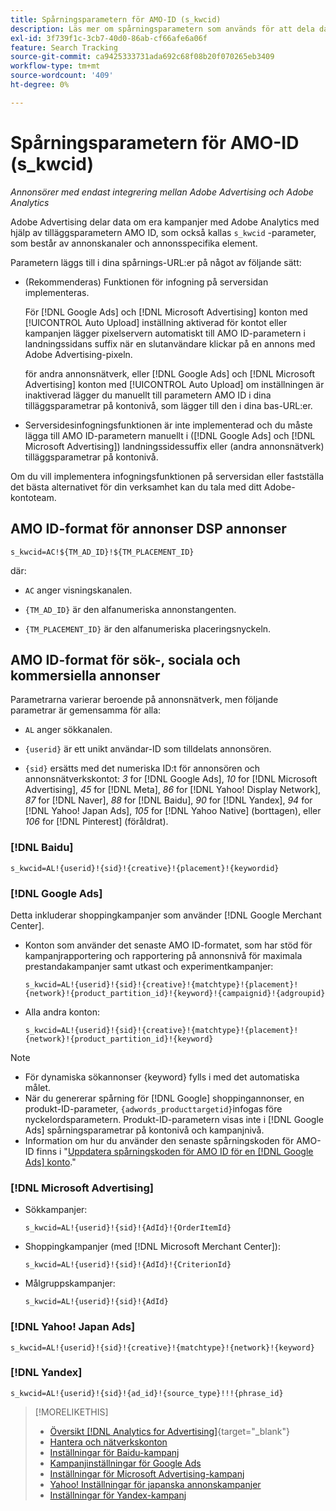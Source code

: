```yaml
---
title: Spårningsparametern för AMO-ID (s_kwcid)
description: Läs mer om spårningsparametern som används för att dela data från Adobe Advertising med Adobe Analytics.
exl-id: 3f739f1c-3cb7-40d0-86ab-cf66afe6a06f
feature: Search Tracking
source-git-commit: ca9425333731ada692c68f08b20f070265eb3409
workflow-type: tm+mt
source-wordcount: '409'
ht-degree: 0%

---
```


# Spårningsparametern för AMO-ID (s_kwcid)

*Annonsörer med endast integrering mellan Adobe Advertising och Adobe Analytics*

<!-- This should go in the Analytics integration chapter > IDs page, under "AMO IDs."  But I'll need to update with when/where to add the code for DSP clients. -->

Adobe Advertising delar data om era kampanjer med Adobe Analytics med hjälp av tilläggsparametern AMO ID, som också kallas `s_kwcid` -parameter, som består av annonskanaler och annonsspecifika element.

<!-- add everything below to IDs page -->

Parametern läggs till i dina spårnings-URL:er på något av följande sätt:

* (Rekommenderas) Funktionen för infogning på serversidan implementeras.

  För [!DNL Google Ads] och [!DNL Microsoft Advertising] konton med [!UICONTROL Auto Upload] inställning aktiverad för kontot eller kampanjen lägger pixelservern automatiskt till AMO ID-parametern i landningssidans suffix när en slutanvändare klickar på en annons <!-- click a search ad or views a display ad --> med Adobe Advertising-pixeln.

  för andra annonsnätverk, eller [!DNL Google Ads] och [!DNL Microsoft Advertising] konton med [!UICONTROL Auto Upload] om inställningen är inaktiverad lägger du manuellt till parametern AMO ID i dina tilläggsparametrar på kontonivå, som lägger till den i dina bas-URL:er.

* <!-- (Search, Social, & Commerce only) -->Serversidesinfogningsfunktionen är inte implementerad och du måste lägga till AMO ID-parametern manuellt i ([!DNL Google Ads] och [!DNL Microsoft Advertising]) landningssidessuffix eller (andra annonsnätverk) tilläggsparametrar på kontonivå.

Om du vill implementera infogningsfunktionen på serversidan eller fastställa det bästa alternativet för din verksamhet kan du tala med ditt Adobe-kontoteam.

## AMO ID-format för annonser DSP annonser

`s_kwcid=AC!${TM_AD_ID}!${TM_PLACEMENT_ID}`

där:

* `AC` anger visningskanalen.

* `{TM_AD_ID}` är den alfanumeriska annonstangenten.

* `{TM_PLACEMENT_ID}` är den alfanumeriska placeringsnyckeln.

## AMO ID-format för sök-, sociala och kommersiella annonser

Parametrarna varierar beroende på annonsnätverk, men följande parametrar är gemensamma för alla:

* `AL` anger sökkanalen. <!-- what about social/Facebook, and display ads on Google (like Gmail, YouTube)? -->

* `{userid}` är ett unikt användar-ID som tilldelats annonsören.

* `{sid}` ersätts med det numeriska ID:t för annonsören och annonsnätverkskontot: *3* for [!DNL Google Ads], *10* for [!DNL Microsoft Advertising], *45* for [!DNL Meta], *86* for [!DNL Yahoo! Display Network], *87* for [!DNL Naver], *88* for [!DNL Baidu], *90* for [!DNL Yandex], *94* for [!DNL Yahoo! Japan Ads], *105* for [!DNL Yahoo Native] (borttagen), eller *106* for [!DNL Pinterest] (föråldrat).

### [!DNL Baidu]

`s_kwcid=AL!{userid}!{sid}!{creative}!{placement}!{keywordid}`

### [!DNL Google Ads]

Detta inkluderar shoppingkampanjer som använder [!DNL Google Merchant Center].

* Konton som använder det senaste AMO ID-formatet, som har stöd för kampanjrapportering och rapportering på annonsnivå för maximala prestandakampanjer samt utkast och experimentkampanjer:

  `s_kwcid=AL!{userid}!{sid}!{creative}!{matchtype}!{placement}!{network}!{product_partition_id}!{keyword}!{campaignid}!{adgroupid}`

* Alla andra konton:

  `s_kwcid=AL!{userid}!{sid}!{creative}!{matchtype}!{placement}!{network}!{product_partition_id}!{keyword}`

>[!NOTE]
>
>* För dynamiska sökannonser {keyword} fylls i med det automatiska målet.
>* När du genererar spårning för [!DNL Google] shoppingannonser, en produkt-ID-parameter, `{adwords_producttargetid}`infogas före nyckelordsparametern. Produkt-ID-parametern visas inte i [!DNL Google Ads] spårningsparametrar på kontonivå och kampanjnivå.
>* Information om hur du använder den senaste spårningskoden för AMO-ID finns i &quot;[Uppdatera spårningskoden för AMO ID för en [!DNL Google Ads] konto](/help/search-social-commerce/campaign-management/accounts/update-amo-id-google.md).&quot; <!-- Update terminology there too. -->

<!--

### [!DNL Meta]

`s_kwcid=AL!{userid}!{sid}!{{ad.id}}!{{campaign.id}}!{{adset.id}}`

where:

* `{{ad.id}}` is the unique numeric ID for the ad/creative.

* `{{campaign.id}}` is the unique ID for the campaign.

* `{{adset.id}}` is the unique ID for the ad set.

-->

### [!DNL Microsoft Advertising]

* Sökkampanjer:

  `s_kwcid=AL!{userid}!{sid}!{AdId}!{OrderItemId}`

* Shoppingkampanjer (med [!DNL Microsoft Merchant Center]):

  `s_kwcid=AL!{userid}!{sid}!{AdId}!{CriterionId}`

* Målgruppskampanjer:

  `s_kwcid=AL!{userid}!{sid}!{AdId}`

### [!DNL Yahoo! Japan Ads]

`s_kwcid=AL!{userid}!{sid}!{creative}!{matchtype}!{network}!{keyword}`

### [!DNL Yandex]

`s_kwcid=AL!{userid}!{sid}!{ad_id}!{source_type}!!!{phrase_id}`

>[!MORELIKETHIS]
>
>* [Översikt [!DNL Analytics for Advertising]](/help/integrations/analytics/overview.md){target="_blank"}
>* [Hantera och nätverkskonton](/help/search-social-commerce/campaign-management/accounts/ad-network-account-manage.md)
>* [Inställningar för Baidu-kampanj](/help/search-social-commerce/campaign-management/campaigns/campaign-settings-baidu.md)
>* [Kampanjinställningar för Google Ads](/help/search-social-commerce/campaign-management/campaigns/campaign-settings-google.md)
>* [Inställningar för Microsoft Advertising-kampanj](/help/search-social-commerce/campaign-management/campaigns/campaign-settings-microsoft.md)
>* [Yahoo! Inställningar för japanska annonskampanjer](/help/search-social-commerce/campaign-management/campaigns/campaign-settings-yahoo-japan.md)
>* [Inställningar för Yandex-kampanj](/help/search-social-commerce/campaign-management/campaigns/campaign-settings-yandex.md)
